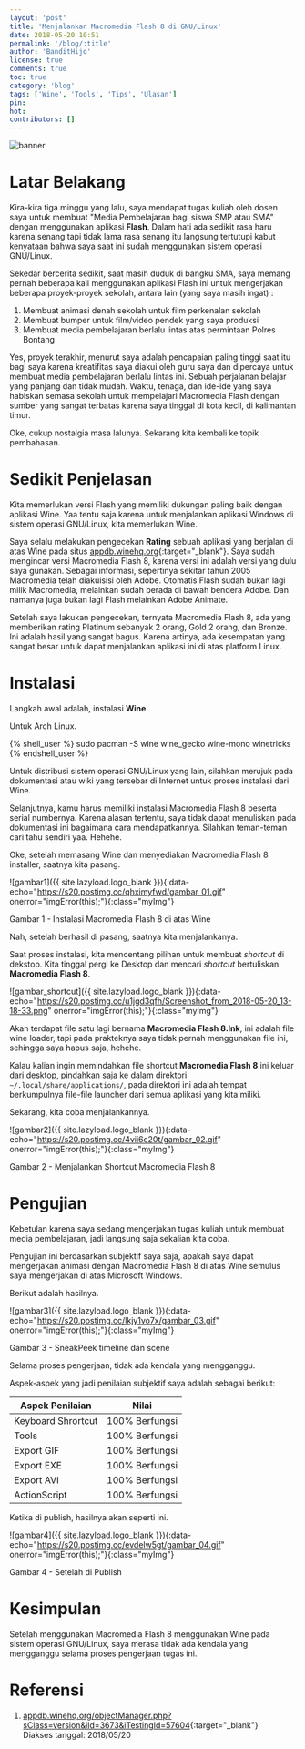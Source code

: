 ```yaml
---
layout: 'post'
title: 'Menjalankan Macromedia Flash 8 di GNU/Linux'
date: 2018-05-20 10:51
permalink: '/blog/:title'
author: 'BanditHijo'
license: true
comments: true
toc: true
category: 'blog'
tags: ['Wine', 'Tools', 'Tips', 'Ulasan']
pin:
hot:
contributors: []
---
```


<!-- BANNER OF THE POST -->
<img class="post-body-img" src="{{ site.lazyload.logo_blank_banner }}" data-echo="https://s20.postimg.cc/hs0fmbvwt/banner_post_13.png" onerror="imgError(this);" alt="banner">

# Latar Belakang

Kira-kira tiga minggu yang lalu, saya mendapat tugas kuliah oleh dosen saya untuk membuat "Media Pembelajaran bagi siswa SMP atau SMA" dengan menggunakan aplikasi **Flash**. Dalam hati ada sedikit rasa haru karena senang tapi tidak lama rasa senang itu langsung tertutupi kabut kenyataan bahwa saya saat ini sudah menggunakan sistem operasi GNU/Linux.

Sekedar bercerita sedikit, saat masih duduk di bangku SMA, saya memang pernah beberapa kali menggunakan aplikasi Flash ini untuk mengerjakan beberapa proyek-proyek sekolah, antara lain (yang saya masih ingat) :

1. Membuat animasi denah sekolah untuk film perkenalan sekolah
2. Membuat bumper untuk film/video pendek yang saya produksi
3. Membuat media pembelajaran berlalu lintas atas permintaan Polres Bontang

Yes, proyek terakhir, menurut saya adalah pencapaian paling tinggi saat itu bagi saya karena kreatifitas saya diakui oleh guru saya dan dipercaya untuk membuat media pembelajaran berlalu lintas ini. Sebuah perjalanan belajar yang panjang dan tidak mudah. Waktu, tenaga, dan ide-ide yang saya habiskan semasa sekolah untuk mempelajari Macromedia Flash dengan sumber yang sangat terbatas karena saya tinggal di kota kecil, di kalimantan timur.

Oke, cukup nostalgia masa lalunya. Sekarang kita kembali ke topik pembahasan.

# Sedikit Penjelasan

Kita memerlukan versi Flash yang memiliki dukungan paling baik dengan aplikasi Wine. Yaa tentu saja karena untuk menjalankan aplikasi Windows di sistem operasi GNU/Linux, kita memerlukan Wine.

Saya selalu melakukan pengecekan **Rating** sebuah aplikasi yang berjalan di atas Wine pada situs [appdb.winehq.org](https://appdb.winehq.org/){:target="_blank"}. Saya sudah mengincar versi Macromedia Flash 8, karena versi ini adalah versi yang dulu saya gunakan. Sebagai informasi, sepertinya sekitar tahun 2005 Macromedia telah diakuisisi oleh Adobe. Otomatis Flash sudah bukan lagi milik Macromedia, melainkan sudah berada di bawah bendera Adobe. Dan namanya juga bukan lagi Flash melainkan Adobe Animate.

Setelah saya lakukan pengecekan, ternyata Macromedia Flash 8, ada yang memberikan rating Platinum sebanyak 2 orang, Gold 2 orang, dan Bronze. Ini adalah hasil yang sangat bagus. Karena artinya, ada kesempatan yang sangat besar untuk dapat menjalankan aplikasi ini di atas platform Linux.

# Instalasi

Langkah awal adalah, instalasi **Wine**.

Untuk Arch Linux.

{% shell_user %}
sudo pacman -S wine wine_gecko wine-mono winetricks
{% endshell_user %}

Untuk distribusi sistem operasi GNU/Linux yang lain, silahkan merujuk pada dokumentasi atau wiki yang tersebar di Internet untuk proses instalasi dari Wine.

Selanjutnya, kamu harus memiliki instalasi Macromedia Flash 8 beserta serial numbernya. Karena alasan tertentu, saya tidak dapat menuliskan pada dokumentasi ini bagaimana cara mendapatkannya. Silahkan teman-teman cari tahu sendiri yaa. Hehehe.

Oke, setelah memasang Wine dan menyediakan Macromedia Flash 8 installer, saatnya kita pasang.

![gambar1]({{ site.lazyload.logo_blank }}){:data-echo="https://s20.postimg.cc/qhximyfwd/gambar_01.gif" onerror="imgError(this);"}{:class="myImg"}
<p class="img-caption">Gambar 1 - Instalasi Macromedia Flash 8 di atas Wine</p>

Nah, setelah berhasil di pasang, saatnya kita menjalankanya.

Saat proses instalasi, kita mencentang pilihan untuk membuat *shortcut* di dekstop. Kita tinggal pergi ke Desktop dan mencari *shortcut* bertuliskan **Macromedia Flash 8**.

![gambar_shortcut]({{ site.lazyload.logo_blank }}){:data-echo="https://s20.postimg.cc/u1jgd3qfh/Screenshot_from_2018-05-20_13-18-33.png" onerror="imgError(this);"}{:class="myImg"}

Akan terdapat file satu lagi bernama **Macromedia Flash 8.lnk**, ini adalah file wine loader, tapi pada prakteknya saya tidak pernah menggunakan file ini, sehingga saya hapus saja, hehehe.

Kalau kalian ingin memindahkan file shortcut **Macromedia Flash 8** ini keluar dari desktop, pindahkan saja ke dalam direktori `~/.local/share/applications/`, pada direktori ini adalah tempat berkumpulnya file-file launcher dari semua aplikasi yang kita miliki.

Sekarang, kita coba menjalankannya.

![gambar2]({{ site.lazyload.logo_blank }}){:data-echo="https://s20.postimg.cc/4vii6c20t/gambar_02.gif" onerror="imgError(this);"}{:class="myImg"}
<p class="img-caption">Gambar 2 - Menjalankan Shortcut Macromedia Flash 8</p>

# Pengujian

Kebetulan karena saya sedang mengerjakan tugas kuliah untuk membuat media pembelajaran, jadi langsung saja sekalian kita coba.

Pengujian ini berdasarkan subjektif saya saja, apakah saya dapat mengerjakan animasi dengan Macromedia Flash 8 di atas Wine semulus saya mengerjakan di atas Microsoft Windows.

Berikut adalah hasilnya.

![gambar3]({{ site.lazyload.logo_blank }}){:data-echo="https://s20.postimg.cc/lkjy1vo7x/gambar_03.gif" onerror="imgError(this);"}{:class="myImg"}
<p class="img-caption">Gambar 3 - SneakPeek timeline dan scene</p>

Selama proses pengerjaan, tidak ada kendala yang mengganggu.

Aspek-aspek yang jadi penilaian subjektif saya adalah sebagai berikut:

| Aspek Penilaian | Nilai |
| --------------- | ----- |
| Keyboard Shrortcut | 100% Berfungsi |
| Tools | 100% Berfungsi |
| Export GIF | 100% Berfungsi |
| Export EXE | 100% Berfungsi |
| Export AVI | 100% Berfungsi |
| ActionScript | 100% Berfungsi |

Ketika di publish, hasilnya akan seperti ini.

![gambar4]({{ site.lazyload.logo_blank }}){:data-echo="https://s20.postimg.cc/evdelw5gt/gambar_04.gif" onerror="imgError(this);"}{:class="myImg"}
<p class="img-caption">Gambar 4 - Setelah di Publish</p>

# Kesimpulan

Setelah menggunakan Macromedia Flash 8 menggunakan Wine pada sistem operasi GNU/Linux, saya merasa tidak ada kendala yang mengganggu selama proses pengerjaan tugas ini.


# Referensi

1. [appdb.winehq.org/objectManager.php?sClass=version&iId=3673&iTestingId=57604](https://appdb.winehq.org/objectManager.php?sClass=version&iId=3673&iTestingId=57604){:target="_blank"}
<br>Diakses tanggal: 2018/05/20

